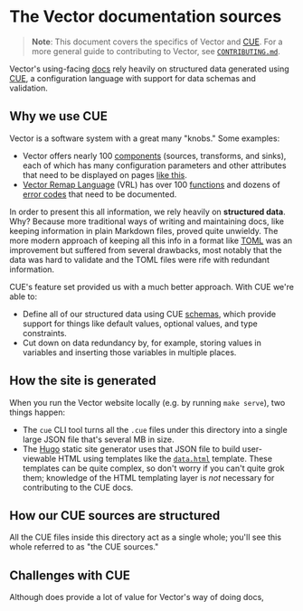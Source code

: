 # The Vector documentation sources

> **Note**: This document covers the specifics of Vector and [CUE]. For a more general guide to
> contributing to Vector, see [`CONTRIBUTING.md`][contrib].

Vector's using-facing [docs] rely heavily on structured data generated using [CUE], a configuration
language with support for data schemas and validation.

## Why we use CUE

Vector is a software system with a great many "knobs." Some examples:

* Vector offers nearly 100 [components] (sources, transforms, and sinks), each of which has many
  configuration parameters and other attributes that need to be displayed on pages [like
  this][aws_s3_source].
* [Vector Remap Language][vrl] (VRL) has over 100 [functions] and dozens of [error codes][errors]
  that need to be documented.

In order to present this all information, we rely heavily on **structured data**. Why? Because more
traditional ways of writing and maintaining docs, like keeping information in plain Markdown files,
proved quite unwieldy. The more modern approach of keeping all this info in a format like [TOML]
was an improvement but suffered from several drawbacks, most notably that the data was hard to
validate and the TOML files were rife with redundant information.

CUE's feature set provided us with a much better approach. With CUE we're able to:

* Define all of our structured data using CUE [schemas], which provide support for things like
  default values, optional values, and type constraints.
* Cut down on data redundancy by, for example, storing values in variables and inserting those
  variables in multiple places.

## How the site is generated

When you run the Vector website locally (e.g. by running `make serve`), two things happen:

* The `cue` CLI tool turns all the `.cue` files under this directory into a single large JSON file
  that's several MB in size.
* The [Hugo] static site generator uses that JSON file to build user-viewable HTML using templates
  like the [`data.html`](../layouts/partials/data.html) template. These templates can be quite
  complex, so don't worry if you can't quite grok them; knowledge of the HTML templating layer is
  *not* necessary for contributing to the CUE docs.

## How our CUE sources are structured

All the CUE files inside this directory act as a single whole; you'll see this whole referred to as "the CUE sources."

## Challenges with CUE

Although does provide a lot of value for Vector's way of doing docs,


[aws_s3_source]: https://vector.dev/docs/reference/configuration/sources/aws_s3
[components]: https://vector.dev/components
[contrib]: ../../CONTRIBUTING.md#documentation
[cue]: https://cuelang.org
[docs]: https://vector.dev/docs
[errors]: https://vrl.dev/errors
[functions]: https://vrl.dev/functions
[hugo]: https://gohugo.io
[schemas]: https://cuelang.org/docs/usecases/datadef
[toml]: https://toml.io
[vrl]: https://vrl.dev

